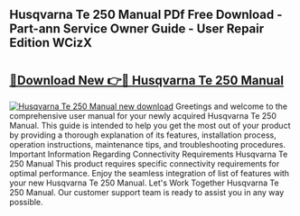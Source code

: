 ## Husqvarna Te 250 Manual PDf Free Download - Part-ann Service Owner Guide - User Repair Edition WCizX

# <h2><a href="http://bc44578.oget.top/?id=Husqvarna+Te+250+Manual">🔗Download New 👉🔴 Husqvarna Te 250 Manual</a></h2>

[![Husqvarna Te 250 Manual new download](https://i.imgur.com/5g1atiW.png)](http://bc44578.oget.top/?id=Husqvarna+Te+250+Manual)
Greetings and welcome to the comprehensive user manual for your newly acquired Husqvarna Te 250 Manual. This guide is intended to help you get the most out of your product by providing a thorough explanation of its features, installation process, operation instructions, maintenance tips, and troubleshooting procedures. Important Information Regarding Connectivity Requirements Husqvarna Te 250 Manual This product requires specific connectivity requirements for optimal performance. Enjoy the seamless integration of list of features with your new Husqvarna Te 250 Manual. Let's Work Together Husqvarna Te 250 Manual. Our customer support team is ready to assist you in any way possible.
